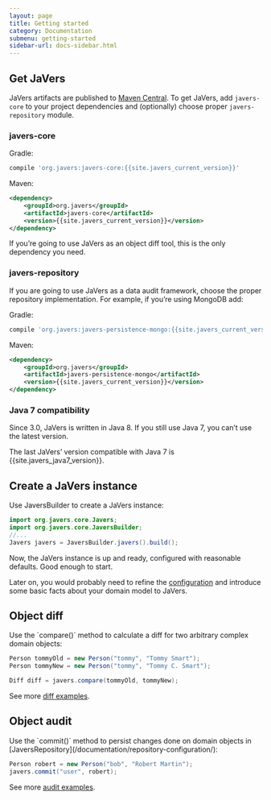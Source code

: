 ```yaml
---
layout: page
title: Getting started
category: Documentation
submenu: getting-started
sidebar-url: docs-sidebar.html
---
```


<h2 id="get-javers">Get JaVers</h2>

JaVers artifacts are published to [Maven Central](https://search.maven.org/#artifactdetails%7Corg.javers%7Cjavers-core%7C{{site.javers_current_version}}%7C).
To get JaVers, add `javers-core`
to your project dependencies and (optionally) choose proper `javers-repository` module.

### javers-core
Gradle: 

```groovy
compile 'org.javers:javers-core:{{site.javers_current_version}}'
```   

Maven: 

```xml
<dependency>
    <groupId>org.javers</groupId>
    <artifactId>javers-core</artifactId>
    <version>{{site.javers_current_version}}</version>
</dependency>
```

If you’re going to use JaVers as an object diff tool, this is the only dependency you need.
        
### javers-repository
If you are going to use JaVers as a data audit framework, choose the proper repository implementation.
For example, if you’re using MongoDB add:

Gradle: 

```groovy
compile 'org.javers:javers-persistence-mongo:{{site.javers_current_version}}'
```

Maven:

```xml
<dependency>
    <groupId>org.javers</groupId>
    <artifactId>javers-persistence-mongo</artifactId>
    <version>{{site.javers_current_version}}</version>
</dependency>
```

### Java 7 compatibility

Since 3.0, JaVers is written in Java 8.
If you still use Java 7, you can’t use the latest version.
 
The last JaVers’ version compatible with Java 7 is {{site.javers_java7_version}}. 


<h2 id="create-javers-instance">Create a JaVers instance</h2>
Use JaversBuilder to create a JaVers instance:

```java
import org.javers.core.Javers;
import org.javers.core.JaversBuilder;
//...
Javers javers = JaversBuilder.javers().build();
```

Now, the JaVers instance is up and ready, configured with reasonable defaults.
Good enough to start.

Later on, you would probably need to refine the [configuration](/documentation/domain-configuration)
and introduce some basic facts about your domain model to JaVers.

<h2 id="getting-started-diff">Object diff</h2>
Use the `compare()` method to calculate a diff for two arbitrary complex domain objects:

```java
Person tommyOld = new Person("tommy", "Tommy Smart");
Person tommyNew = new Person("tommy", "Tommy C. Smart");

Diff diff = javers.compare(tommyOld, tommyNew);
```

See more [diff examples](/documentation/diff-examples/).

<h2 id="getting-started-audit">Object audit</h2>
Use the `commit()` method to persist changes done on domain objects
in [JaversRepository](/documentation/repository-configuration/):

```java
Person robert = new Person("bob", "Robert Martin");
javers.commit("user", robert);
```
See more [audit examples](/documentation/repository-examples/).
